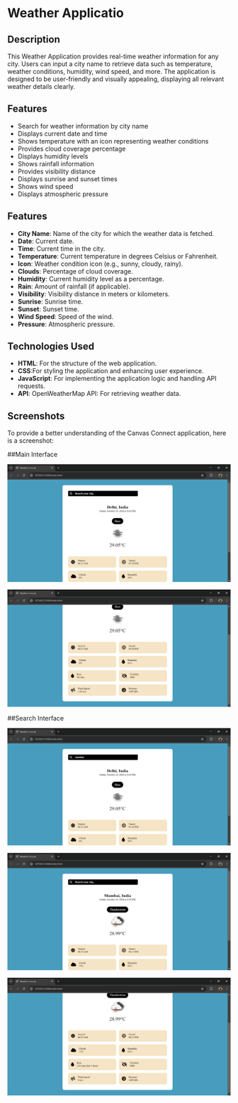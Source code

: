 # Weather Applicatio

## Description

This Weather Application provides real-time weather information for any city. Users can input a city name to retrieve data such as temperature, weather conditions, humidity, wind speed, and more. The application is designed to be user-friendly and visually appealing, displaying all relevant weather details clearly.

## Features

- Search for weather information by city name
- Displays current date and time
- Shows temperature with an icon representing weather conditions
- Provides cloud coverage percentage
- Displays humidity levels
- Shows rainfall information
- Provides visibility distance
- Displays sunrise and sunset times
- Shows wind speed
- Displays atmospheric pressure

## Features

- **City Name**: Name of the city for which the weather data is fetched.
- **Date**: Current date.
- **Time**: Current time in the city.
- **Temperature**: Current temperature in degrees Celsius or Fahrenheit.
- **Icon**: Weather condition icon (e.g., sunny, cloudy, rainy).
- **Clouds**: Percentage of cloud coverage.
- **Humidity**: Current humidity level as a percentage.
- **Rain**: Amount of rainfall (if applicable).
- **Visibility**: Visibility distance in meters or kilometers.
- **Sunrise**: Sunrise time.
- **Sunset**: Sunset time.
- **Wind Speed**: Speed of the wind.
- **Pressure**: Atmospheric pressure.

## Technologies Used

- **HTML**: For the structure of the web application.
- **CSS**:For styling the application and enhancing user experience.
- **JavaScript**: For implementing the application logic and handling API requests.
- **API**: OpenWeatherMap API: For retrieving weather data.

## Screenshots

To provide a better understanding of the Canvas Connect application, here is a screenshot:

##Main Interface

![Main Interface](screenshots/Home1.png)

![Main Interface](screenshots/Home2.png)

##Search Interface

![Search Interface](screenshots/Search1.png)

![Search Interface](screenshots/Search2.png)

![Search Interface](screenshots/Search3.png)
